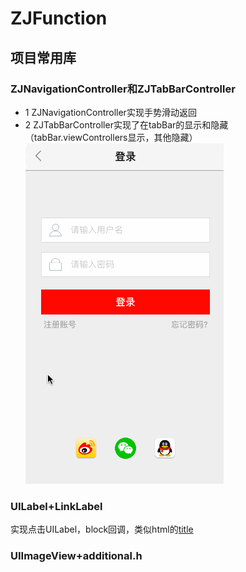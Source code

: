 # ZJFunction
## 项目常用库
### ZJNavigationController和ZJTabBarController 
* 1 ZJNavigationController实现手势滑动返回
* 2 ZJTabBarController实现了在tabBar的显示和隐藏（tabBar.viewControllers显示，其他隐藏）
![](https://raw.githubusercontent.com/zxc3731/ZJPublic/master/tem22.gif)<br>
### UILabel+LinkLabel<br>
  实现点击UILabel，block回调，类似html的<a href="****">title</a>
### UIImageView+additional.h
